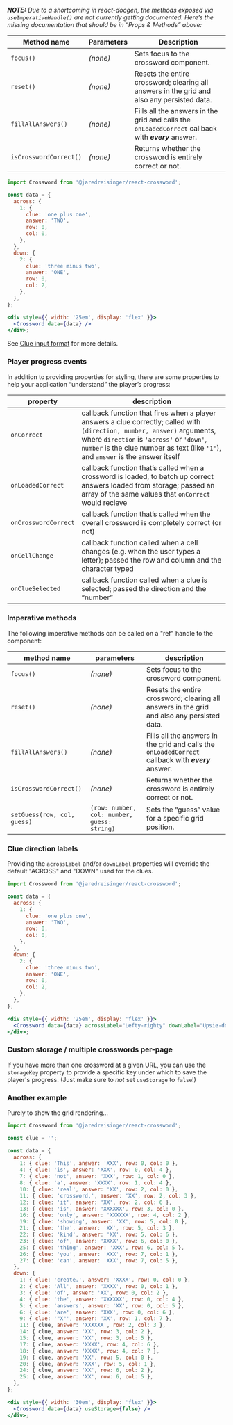 _**NOTE:** Due to a shortcoming in react-docgen, the methods exposed via `useImperativeHandle()` are not currently getting documented. Here’s the missing documentation that should be in “Props & Methods” above:_

| Method name            | Parameters | Description                                                                                         |
| ---------------------- | ---------- | --------------------------------------------------------------------------------------------------- |
| `focus()`              | _(none)_   | Sets focus to the crossword component.                                                              |
| `reset()`              | _(none)_   | Resets the entire crossword; clearing all answers in the grid and also any persisted data.          |
| `fillAllAnswers()`     | _(none)_   | Fills all the answers in the grid and calls the `onLoadedCorrect` callback with _**every**_ answer. |
| `isCrosswordCorrect()` | _(none)_   | Returns whether the crossword is entirely correct or not.                                           |

```jsx
import Crossword from '@jaredreisinger/react-crossword';

const data = {
  across: {
    1: {
      clue: 'one plus one',
      answer: 'TWO',
      row: 0,
      col: 0,
    },
  },
  down: {
    2: {
      clue: 'three minus two',
      answer: 'ONE',
      row: 0,
      col: 2,
    },
  },
};

<div style={{ width: '25em', display: 'flex' }}>
  <Crossword data={data} />
</div>;
```

See [Clue input format](#/Configuration%20and%20customization/Clue%20input%20format) for more details.

### Player progress events

In addition to providing properties for styling, there are some properties to help your application “understand” the player’s progress:

| property             | description                                                                                                                                                                                                                                                |
| -------------------- | ---------------------------------------------------------------------------------------------------------------------------------------------------------------------------------------------------------------------------------------------------------- |
| `onCorrect`          | callback function that fires when a player answers a clue correctly; called with `(direction, number, answer)` arguments, where `direction` is `'across'` or `'down'`, `number` is the clue number as text (like `'1'`), and `answer` is the answer itself |
| `onLoadedCorrect`    | callback function that’s called when a crossword is loaded, to batch up correct answers loaded from storage; passed an array of the same values that `onCorrect` would recieve                                                                             |
| `onCrosswordCorrect` | callback function that’s called when the overall crossword is completely correct (or not)                                                                                                                                                                  |
| `onCellChange`       | callback function called when a cell changes (e.g. when the user types a letter); passed the row and column and the character typed                                                                                                                        |
| `onClueSelected`     | callback function called when a clue is selected; passed the direction and the “number”                                                                                                                                                                    |

### Imperative methods

The following imperative methods can be called on a "ref" handle to the component:

| method name                 | parameters                                  | description                                                                                         |
| --------------------------- | ------------------------------------------- | --------------------------------------------------------------------------------------------------- |
| `focus()`                   | _(none)_                                    | Sets focus to the crossword component.                                                              |
| `reset()`                   | _(none)_                                    | Resets the entire crossword; clearing all answers in the grid and also any persisted data.          |
| `fillAllAnswers()`          | _(none)_                                    | Fills all the answers in the grid and calls the `onLoadedCorrect` callback with _**every**_ answer. |
| `isCrosswordCorrect()`      | _(none)_                                    | Returns whether the crossword is entirely correct or not.                                           |
| `setGuess(row, col, guess)` | `(row: number, col: number, guess: string)` | Sets the “guess” value for a specific grid position.                                                |

### Clue direction labels

Providing the `acrossLabel` and/or `downLabel` properties will override the default "ACROSS" and "DOWN" used for the clues.

```jsx
import Crossword from '@jaredreisinger/react-crossword';

const data = {
  across: {
    1: {
      clue: 'one plus one',
      answer: 'TWO',
      row: 0,
      col: 0,
    },
  },
  down: {
    2: {
      clue: 'three minus two',
      answer: 'ONE',
      row: 0,
      col: 2,
    },
  },
};

<div style={{ width: '25em', display: 'flex' }}>
  <Crossword data={data} acrossLabel="Lefty-righty" downLabel="Upsie-downsie" />
</div>;
```

### Custom storage / multiple crosswords per-page

If you have more than one crossword at a given URL, you can use the `storageKey` property to provide a specific key under which to save the player's progress. (Just make sure to _not_ set `useStorage` to `false`!)

### Another example

Purely to show the grid rendering...

```jsx
import Crossword from '@jaredreisinger/react-crossword';

const clue = '';

const data = {
  across: {
    1: { clue: 'This', answer: 'XXX', row: 0, col: 0 },
    4: { clue: 'is', answer: 'XXX', row: 0, col: 4 },
    7: { clue: 'not', answer: 'XXX', row: 1, col: 0 },
    8: { clue: 'a', answer: 'XXXX', row: 1, col: 4 },
    10: { clue: 'real', answer: 'XX', row: 2, col: 0 },
    11: { clue: 'crossword,', answer: 'XX', row: 2, col: 3 },
    12: { clue: 'it', answer: 'XX', row: 2, col: 6 },
    13: { clue: 'is', answer: 'XXXXXX', row: 3, col: 0 },
    16: { clue: 'only', answer: 'XXXXXX', row: 4, col: 2 },
    19: { clue: 'showing', answer: 'XX', row: 5, col: 0 },
    21: { clue: 'the', answer: 'XX', row: 5, col: 3 },
    22: { clue: 'kind', answer: 'XX', row: 5, col: 6 },
    23: { clue: 'of', answer: 'XXXX', row: 6, col: 0 },
    25: { clue: 'thing', answer: 'XXX', row: 6, col: 5 },
    26: { clue: 'you', answer: 'XXX', row: 7, col: 1 },
    27: { clue: 'can', answer: 'XXX', row: 7, col: 5 },
  },
  down: {
    1: { clue: 'create.', answer: 'XXXX', row: 0, col: 0 },
    2: { clue: 'All', answer: 'XXXX', row: 0, col: 1 },
    3: { clue: 'of', answer: 'XX', row: 0, col: 2 },
    4: { clue: 'the', answer: 'XXXXXX', row: 0, col: 4 },
    5: { clue: 'answers', answer: 'XX', row: 0, col: 5 },
    6: { clue: 'are', answer: 'XXX', row: 0, col: 6 },
    9: { clue: '"X"', answer: 'XX', row: 1, col: 7 },
    11: { clue, answer: 'XXXXXX', row: 2, col: 3 },
    14: { clue, answer: 'XX', row: 3, col: 2 },
    15: { clue, answer: 'XX', row: 3, col: 5 },
    17: { clue, answer: 'XXXX', row: 4, col: 6 },
    18: { clue, answer: 'XXXX', row: 4, col: 7 },
    19: { clue, answer: 'XX', row: 5, col: 0 },
    20: { clue, answer: 'XXX', row: 5, col: 1 },
    24: { clue, answer: 'XX', row: 6, col: 2 },
    25: { clue, answer: 'XX', row: 6, col: 5 },
  },
};

<div style={{ width: '30em', display: 'flex' }}>
  <Crossword data={data} useStorage={false} />
</div>;
```
